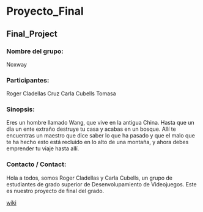 # Proyecto_Final

## Final_Project
### Nombre del grupo:
   Noxway

### Participantes:
Roger Cladellas Cruz
Carla Cubells Tomasa

### Sinopsis:
Eres un hombre llamado Wang, que vive en la antigua China. Hasta que un día un ente extraño destruye tu casa y acabas en un bosque. Allí te encuentras un maestro que dice saber lo que ha pasado y que el malo que te ha hecho esto está recluido en lo alto de una montaña, y ahora debes emprender tu viaje hasta allí.

### Contacto / Contact: 
Hola a todos, somos Roger Cladellas y Carla Cubells, un grupo de estudiantes de grado superior de Desenvolupamiento de Videojuegos. Este es nuestro proyecto de final del grado.

[wiki](https://github.com/darkmoon222/Proyecto_Final/wiki)

